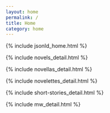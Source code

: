 ```yaml
---
layout: home
permalink: /
title: Home
category: home
---
```


{% include jsonld_home.html %}


<div class="{{ page.title }} homepage">

  <!-- NOVELS -->
  {% include novels_detail.html %}
    
  <!-- NOVELLAS -->
  {% include novellas_detail.html %}

   <!-- include optin6.html %} -->

  <!-- NOVELETTES -->
  {% include novelettes_detail.html %}

  <!-- SHORT STORIES -->
  {% include short-stories_detail.html %}

  <!-- MURDERWIKI -->
  {% include mw_detail.html %}

  <!-- include optin5.html %} -->

</div> <!-- end div homepage -->

